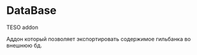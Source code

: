 DataBase
========

TESO addon

Аддон который позволяет экспортировать содержимое гильбанка во внешнюю бд.
